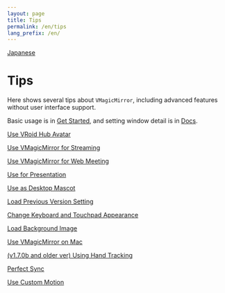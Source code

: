 ```yaml
---
layout: page
title: Tips
permalink: /en/tips
lang_prefix: /en/
---
```


[Japanese](../tips)

# Tips

Here shows several tips about `VMagicMirror`, including advanced features without user interface support.

Basic usage is in [Get Started](./get_started), and setting window detail is in [Docs](./docs).

[Use VRoid Hub Avatar](./tips/use_vroid_hub)

[Use VMagicMirror for Streaming](./tips/streaming)

[Use VMagicMirror for Web Meeting](./tips/virtual_camera)

[Use for Presentation](./tips/presentation)

[Use as Desktop Mascot](./tips/desktop_mascot)

[Load Previous Version Setting](./tips/load_prev_setting)

[Change Keyboard and Touchpad Appearance](./tips/change_textures)

[Load Background Image](./tips/load_background_image)

[Use VMagicMirror on Mac](./tips/use_on_mac)

[(v1.7.0b and older ver) Using Hand Tracking](./tips/using_hand_tracking)

[Perfect Sync](./tips/perfect_sync)

[Use Custom Motion](./tips/use_custom_motion)
